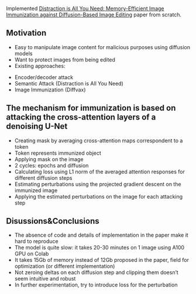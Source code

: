 Implemented [Distraction is All You Need: Memory-Efficient Image Immunization against Diffusion-Based Image Editing](https://openaccess.thecvf.com/content/CVPR2024/papers/Lo_Distraction_is_All_You_Need_Memory-Efficient_Image_Immunization_against_Diffusion-Based_CVPR_2024_paper.pdf) paper from scratch.

## Motivation
- Easy to manipulate image content for malicious purposes using diffusion models
- Want to protect images from being edited
- Existing approaches:
* Encoder/decoder attack
* Semantic Attack (Distraction is All You Need)
* Image Immunization (Diffvax)


## The mechanism for immunization is based on attacking the cross-attention layers of a denoising U-Net
- Creating mask by averaging cross-attention maps correspondent to a token
- Token represents immunized object
- Applying mask on the image
- 2 cycles: epochs and diffusion
- Calculating loss using L1 norm of the averaged attention responses for different diffusion steps
- Estimating perturbations using the projected gradient descent on the immunized image
- Applying the estimated perturbations on the image for each attacking step

## Disussions&Conclusions

- The absence of code and details of implementation in the paper make it hard to reproduce
- The model is quite slow: it takes 20-30 minutes on 1 image using A100 GPU on Colab
- It takes 15Gb of memory instead of 12Gb proposed in the paper, field for optimization (or different implementation)
- Not zeroing deltas on each diffusion step and clipping them doesn’t seem intuitive and robust
- In further experimentation, try to introduce loss for the perturbation
